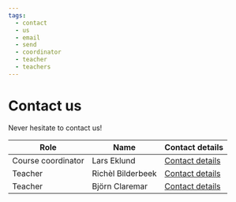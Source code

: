 ```yaml
---
tags:
  - contact
  - us
  - email
  - send
  - coordinator
  - teacher
  - teachers
---
```


# Contact us

Never hesitate to contact us!

<!-- markdownlint-disable MD013 --><!-- Tables cannot be split up over lines, hence will break 80 characters per line -->

Role              |Name             |Contact details
------------------|-----------------|------------------------------------------
Course coordinator|Lars Eklund      |[Contact details](https://www.uu.se/en/contact-and-organisation/staff?query=N5-89)
Teacher           |Richèl Bilderbeek|[Contact details](https://www.uu.se/en/contact-and-organisation/staff?query=N21-617)
Teacher           |Björn Claremar   |[Contact details](https://www.uu.se/en/contact-and-organisation/staff?query=N4-6)

<!-- markdownlint-enable MD013 -->



